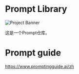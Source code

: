 # Prompt Library

![Project Banner](https://placehold.co/1200x400/000000/FFFFFF/png?text=Prompt-Library)

这是一个Prompt仓库。


# Prompt guide

https://www.promptingguide.ai/zh

